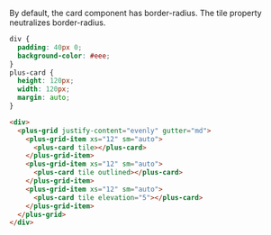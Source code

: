 By default, the card component has border-radius. The tile property neutralizes border-radius.

```css [style]
div {
  padding: 40px 0;
  background-color: #eee;
}
plus-card {
  height: 120px;
  width: 120px;
  margin: auto;
}
```

```html [template]
<div>
  <plus-grid justify-content="evenly" gutter="md">
    <plus-grid-item xs="12" sm="auto">
      <plus-card tile></plus-card>
    </plus-grid-item>
    <plus-grid-item xs="12" sm="auto">
      <plus-card tile outlined></plus-card>
    </plus-grid-item>
    <plus-grid-item xs="12" sm="auto">
      <plus-card tile elevation="5"></plus-card>
    </plus-grid-item>
  </plus-grid>
</div>
```